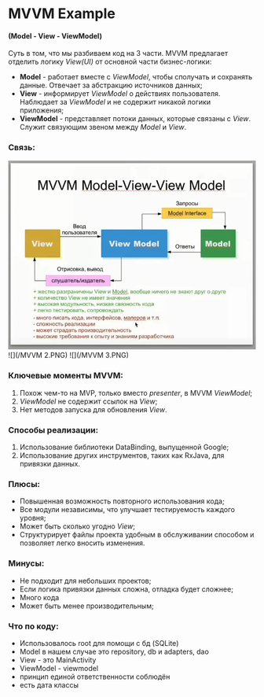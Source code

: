 # MVVM Example
#### (Model - View - ViewModel)

Суть в том, что мы разбиваем код на 3 части. MVVM предлагает отделить логику *View(UI)* от основной части бизнес-логики: 
* **Model** -  работает вместе с *ViewModel*, чтобы сполучать и сохранять данные. Отвечает за абстракцию источников данных;
* **View** - информирует *ViewModel* о действиях пользователя. Наблюдает за *ViewModel* и не содержит никакой логики приложения;
* **ViewModel** - представляет потоки данных, которые связаны с *View*. Служит связующим звеном между *Model* и *View*.

### Связь:
![](/MVVM.PNG)
![](/MVVM 2.PNG)
![](/MVVM 3.PNG)

### Ключевые моменты MVVM:
1) Похож чем-то на MVP, только вместо *presenter*, в MVVM *ViewModel*;
2) *ViewModel* не содержит ссылок на *View*;
4) Нет методов запуска для обновления *View*.

### Способы реализации: 
1) Использование библиотеки DataBinding, выпущенной Google;
2) Использование других инструментов, таких как RxJava, для привязки данных.

### Плюсы:
* Повышенная возможность повторного использования кода;
* Все модули независимы, что улучшает тестируемость каждого уровня;
* Может быть сколько угодно *View*;
* Структурирует файлы проекта удобным в обслуживании способом и позволяет легко вносить изменения.

### Минусы:
* Не подходит для небольших проектов;
* Если логика привязки данных сложна, отладка будет сложнее;
* Много кода
* Может быть менее производительным;

### Что по коду:
* Использовалось root для помощи с бд (SQLite)
* Model в нашем случае это repository, db и adapters, dao
* View - это MainActivity
* ViewModel - viewmodel
* принцип единой ответственности соблюдён
* есть дата классы
